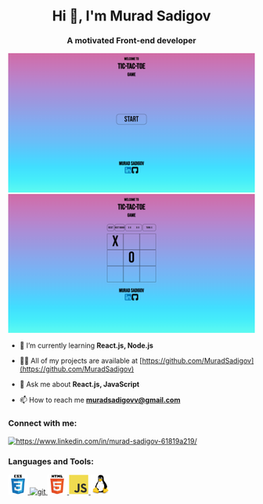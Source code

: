 <h1 align="center">Hi 👋, I'm Murad Sadigov</h1>
<h3 align="center">A motivated Front-end developer</h3>

![App Screenshot](https://github.com/MuradSadigov/Tic-Tac-Toe/blob/main/Screenshot%20(123).png)
![App Screenshot](https://github.com/MuradSadigov/Tic-Tac-Toe/blob/main/Screenshot%20(125).png)

- 🌱 I’m currently learning **React.js, Node.js**

- 👨‍💻 All of my projects are available at [https://github.com/MuradSadigov](https://github.com/MuradSadigov)

- 💬 Ask me about **React.js, JavaScript**

- 📫 How to reach me **muradsadigovv@gmail.com**

<h3 align="left">Connect with me:</h3>
<p align="left">
<a href="https://linkedin.com/in/https://www.linkedin.com/in/murad-sadigov-61819a219/" target="blank"><img align="center" src="https://raw.githubusercontent.com/rahuldkjain/github-profile-readme-generator/master/src/images/icons/Social/linked-in-alt.svg" alt="https://www.linkedin.com/in/murad-sadigov-61819a219/" height="30" width="40" /></a>
</p>

<h3 align="left">Languages and Tools:</h3>
<p align="left"> <a href="https://www.w3schools.com/css/" target="_blank" rel="noreferrer"> <img src="https://raw.githubusercontent.com/devicons/devicon/master/icons/css3/css3-original-wordmark.svg" alt="css3" width="40" height="40"/> </a> <a href="https://git-scm.com/" target="_blank" rel="noreferrer"> <img src="https://www.vectorlogo.zone/logos/git-scm/git-scm-icon.svg" alt="git" width="40" height="40"/> </a> <a href="https://www.w3.org/html/" target="_blank" rel="noreferrer"> <img src="https://raw.githubusercontent.com/devicons/devicon/master/icons/html5/html5-original-wordmark.svg" alt="html5" width="40" height="40"/> </a> <a href="https://developer.mozilla.org/en-US/docs/Web/JavaScript" target="_blank" rel="noreferrer"> <img src="https://raw.githubusercontent.com/devicons/devicon/master/icons/javascript/javascript-original.svg" alt="javascript" width="40" height="40"/> </a> <a href="https://www.linux.org/" target="_blank" rel="noreferrer"> <img src="https://raw.githubusercontent.com/devicons/devicon/master/icons/linux/linux-original.svg" alt="linux" width="40" height="40"/> </a> </p>

